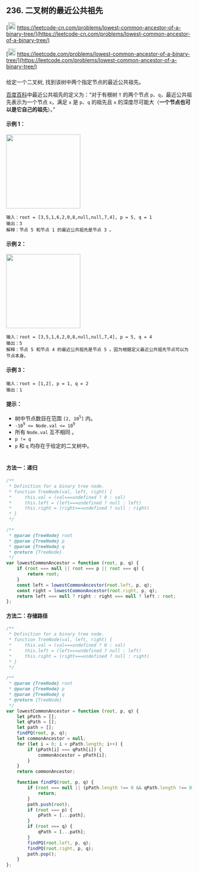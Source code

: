 ## 236. 二叉树的最近公共祖先

[<img src="https://static.leetcode-cn.com/cn-mono-assets/production/assets/logo-dark-cn.c42314a8.svg" height="20" /> https://leetcode-cn.com/problems/lowest-common-ancestor-of-a-binary-tree/](https://leetcode-cn.com/problems/lowest-common-ancestor-of-a-binary-tree/)

[<img src="https://assets.leetcode.com/static_assets/public/webpack_bundles/images/logo-dark.e99485d9b.svg" height="20"/> https://leetcode.com/problems/lowest-common-ancestor-of-a-binary-tree/](https://leetcode.com/problems/lowest-common-ancestor-of-a-binary-tree/)

###

给定一个二叉树, 找到该树中两个指定节点的最近公共祖先。

[百度百科](https://baike.baidu.com/item/%E6%9C%80%E8%BF%91%E5%85%AC%E5%85%B1%E7%A5%96%E5%85%88/8918834?fr=aladdin)中最近公共祖先的定义为：“对于有根树 `T` 的两个节点 `p`、`q`，最近公共祖先表示为一个节点 `x`，满足 `x` 是 `p`、`q` 的祖先且 `x` 的深度尽可能大（**一个节点也可以是它自己的祖先**）。”

#### 示例 1：

<img src="https://assets.leetcode.com/uploads/2018/12/14/binarytree.png" width="200" />

```
输入：root = [3,5,1,6,2,0,8,null,null,7,4], p = 5, q = 1
输出：3
解释：节点 5 和节点 1 的最近公共祖先是节点 3 。
```

#### 示例 2：

<img src="https://assets.leetcode.com/uploads/2018/12/14/binarytree.png" width="200" />

```
输入：root = [3,5,1,6,2,0,8,null,null,7,4], p = 5, q = 4
输出：5
解释：节点 5 和节点 4 的最近公共祖先是节点 5 。因为根据定义最近公共祖先节点可以为节点本身。
```

#### 示例 3：

```
输入：root = [1,2], p = 1, q = 2
输出：1
```

#### 提示：

-   树中节点数目在范围 `[2, 10`<sup>`5`</sup>`]` 内。
-   `-10`<sup>`9`</sup>` <= Node.val <= 10`<sup>`9`</sup>
-   所有 `Node.val` 互不相同 。
-   `p != q`
-   `p` 和 `q` 均存在于给定的二叉树中。

#

#### 方法一：递归

```js
/**
 * Definition for a binary tree node.
 * function TreeNode(val, left, right) {
 *     this.val = (val===undefined ? 0 : val)
 *     this.left = (left===undefined ? null : left)
 *     this.right = (right===undefined ? null : right)
 * }
 */

/**
 * @param {TreeNode} root
 * @param {TreeNode} p
 * @param {TreeNode} q
 * @return {TreeNode}
 */
var lowestCommonAncestor = function (root, p, q) {
    if (root === null || root === p || root === q) {
        return root;
    }
    const left = lowestCommonAncestor(root.left, p, q);
    const right = lowestCommonAncestor(root.right, p, q);
    return left === null ? right : right === null ? left : root;
};
```

#### 方法二：存储路径

```js
/**
 * Definition for a binary tree node.
 * function TreeNode(val, left, right) {
 *     this.val = (val===undefined ? 0 : val)
 *     this.left = (left===undefined ? null : left)
 *     this.right = (right===undefined ? null : right)
 * }
 */

/**
 * @param {TreeNode} root
 * @param {TreeNode} p
 * @param {TreeNode} q
 * @return {TreeNode}
 */
var lowestCommonAncestor = function (root, p, q) {
    let pPath = [];
    let qPath = [];
    let path = [];
    findPQ(root, p, q);
    let commonAncestor = null;
    for (let i = 0; i < pPath.length; i++) {
        if (pPath[i] === qPath[i]) {
            commonAncestor = pPath[i];
        }
    }
    return commonAncestor;

    function findPQ(root, p, q) {
        if (root === null || (pPath.length !== 0 && qPath.length !== 0)) {
            return;
        }
        path.push(root);
        if (root === p) {
            pPath = [...path];
        }
        if (root === q) {
            qPath = [...path];
        }
        findPQ(root.left, p, q);
        findPQ(root.right, p, q);
        path.pop();
    }
};
```
